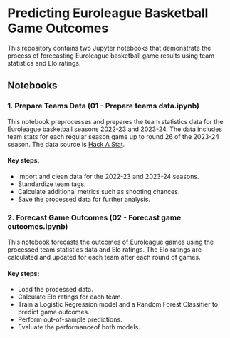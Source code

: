 # Predicting Euroleague Basketball Game Outcomes
This repository contains two Jupyter notebooks that demonstrate the process of forecasting Euroleague basketball game results using team statistics and Elo ratings.

## Notebooks
### 1. Prepare Teams Data (01 - Prepare teams data.ipynb)
This notebook preprocesses and prepares the team statistics data for the Euroleague basketball seasons 2022-23 and 2023-24. The data includes team stats for each regular season game up to round 26 of the 2023-24 season. The data source is [Hack A Stat](https://hackastat.eu/en/home-page-eng/).

#### Key steps:
* Import and clean data for the 2022-23 and 2023-24 seasons.
* Standardize team tags.
* Calculate additional metrics such as shooting chances.
* Save the processed data for further analysis.

### 2. Forecast Game Outcomes (02 - Forecast game outcomes.ipynb)
This notebook forecasts the outcomes of Euroleague games using the processed team statistics data and Elo ratings. The Elo ratings are calculated and updated for each team after each round of games.

#### Key steps:

* Load the processed data.
* Calculate Elo ratings for each team.
* Train a Logistic Regression model and a Random Forest Classifier to predict game outcomes.
* Perform out-of-sample predictions.
* Evaluate the performanceof both models.
